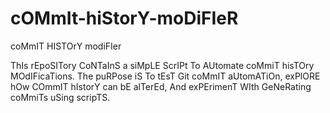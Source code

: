 # cOMmIt-hiStorY-moDiFIeR
coMmIT HISTOrY modiFIer

ThIs rEpoSITory CoNTaInS a siMpLE ScrIPt To AUtomate coMmiT hisTOry MOdIFicaTions. The puRPose iS To tEsT Git coMmIT aUtomATiOn, exPlORE hOw COmmIT hIstorY can bE alTerEd, And exPErimenT WIth GeNeRating coMmiTs uSing scripTS.
